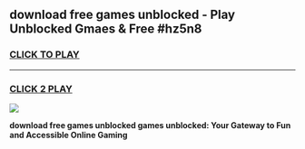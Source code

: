 
## download free games unblocked - Play Unblocked Gmaes & Free #hz5n8
<h3>
<a href="https://news.freeplayer.one?title=download_free_games_unblocked&ref=26F">CLICK TO PLAY</a></h3>
<hr>

<h3>
<a href="https://news.freeplayer.one?title=download_free_games_unblocked&ref=26F">CLICK 2 PLAY</a>
  
</h3>

<a href="https://news.freeplayer.one?title=download_free_games_unblocked&ref=26F/"><img src="https://clearcache.store/games.png"></a>


**download free games unblocked games unblocked: Your Gateway to Fun and Accessible Online Gaming**
